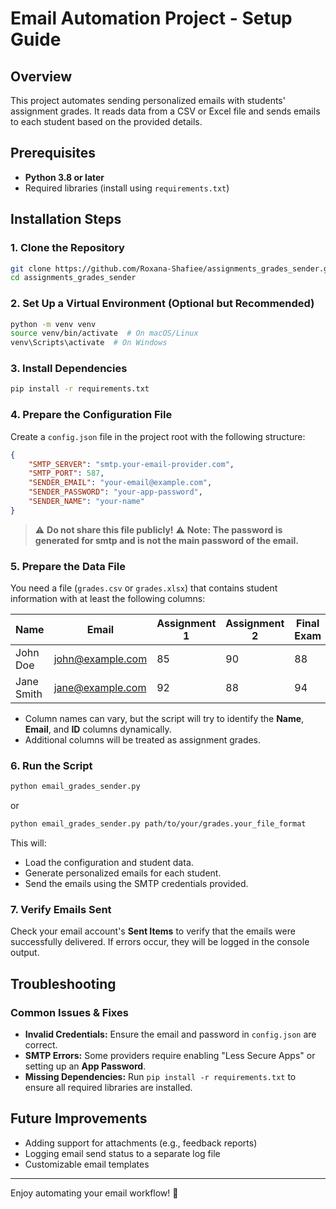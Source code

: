 # Email Automation Project - Setup Guide

## Overview
This project automates sending personalized emails with students' assignment grades. It reads data from a CSV or Excel file and sends emails to each student based on the provided details.

## Prerequisites
- **Python 3.8 or later**
- Required libraries (install using `requirements.txt`)

## Installation Steps

### 1. Clone the Repository
```bash
git clone https://github.com/Roxana-Shafiee/assignments_grades_sender.git
cd assignments_grades_sender
```

### 2. Set Up a Virtual Environment (Optional but Recommended)
```bash
python -m venv venv
source venv/bin/activate  # On macOS/Linux
venv\Scripts\activate  # On Windows
```

### 3. Install Dependencies
```bash
pip install -r requirements.txt
```

### 4. Prepare the Configuration File
Create a `config.json` file in the project root with the following structure:
```json
{
    "SMTP_SERVER": "smtp.your-email-provider.com",
    "SMTP_PORT": 587,
    "SENDER_EMAIL": "your-email@example.com",
    "SENDER_PASSWORD": "your-app-password",
    "SENDER_NAME": "your-name"
}
```
> ⚠️ **Do not share this file publicly!**
> ⚠️ **Note: The password is generated for smtp and is not the main password of the email.**

### 5. Prepare the Data File
You need a file (`grades.csv` or `grades.xlsx`) that contains student information with at least the following columns:

| Name         | Email              | Assignment 1 | Assignment 2 | Final Exam |
|-------------|--------------------|--------------|-------------|------------|
| John Doe    | john@example.com   | 85          | 90          | 88         |
| Jane Smith  | jane@example.com   | 92          | 88          | 94         |

- Column names can vary, but the script will try to identify the **Name**, **Email**, and **ID** columns dynamically.
- Additional columns will be treated as assignment grades.

### 6. Run the Script
```bash
python email_grades_sender.py
```
or
```bash
python email_grades_sender.py path/to/your/grades.your_file_format
```
This will:
- Load the configuration and student data.
- Generate personalized emails for each student.
- Send the emails using the SMTP credentials provided.

### 7. Verify Emails Sent
Check your email account's **Sent Items** to verify that the emails were successfully delivered. If errors occur, they will be logged in the console output.

## Troubleshooting
### Common Issues & Fixes
- **Invalid Credentials:** Ensure the email and password in `config.json` are correct.
- **SMTP Errors:** Some providers require enabling "Less Secure Apps" or setting up an **App Password**.
- **Missing Dependencies:** Run `pip install -r requirements.txt` to ensure all required libraries are installed.

## Future Improvements
- Adding support for attachments (e.g., feedback reports)
- Logging email send status to a separate log file
- Customizable email templates

---

Enjoy automating your email workflow! 🚀

